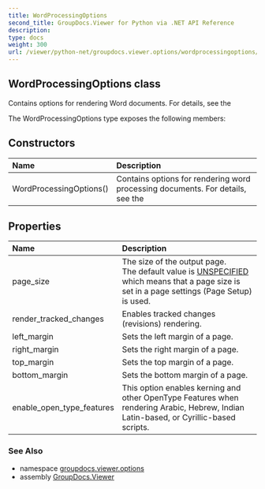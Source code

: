 ```yaml
---
title: WordProcessingOptions
second_title: GroupDocs.Viewer for Python via .NET API Reference
description: 
type: docs
weight: 300
url: /viewer/python-net/groupdocs.viewer.options/wordprocessingoptions/
---
```


## WordProcessingOptions class

Contains options for rendering Word documents. For details, see the

The WordProcessingOptions type exposes the following members:
## Constructors
| Name | Description |
| :- | :- |
|WordProcessingOptions()|Contains options for rendering word processing documents. For details, see the|
## Properties
| Name | Description |
| :- | :- |
|page_size|The size of the output page.<br/>            The default value is [UNSPECIFIED](/viewer/python-net/groupdocs.viewer.options/pagesize/) which means that a page size is set in a page settings (Page Setup) is used.|
|render_tracked_changes|Enables tracked changes (revisions) rendering.|
|left_margin|Sets the left margin of a page.|
|right_margin|Sets the right margin of a page.|
|top_margin|Sets the top margin of a page.|
|bottom_margin|Sets the bottom margin of a page.|
|enable_open_type_features|This option enables kerning and other OpenType Features when rendering Arabic, Hebrew, Indian Latin-based, or Cyrillic-based scripts.|

### See Also

* namespace [groupdocs.viewer.options](/viewer/python-net/groupdocs.viewer.options/)
* assembly [GroupDocs.Viewer](/viewer/python-net/)

